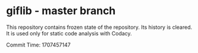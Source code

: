 # giflib - master branch

This repository contains frozen state of the repository.
Its history is cleared. It is used only for static code
analysis with Codacy.

Commit Time: 1707457147